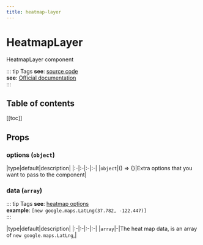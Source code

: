 ```yaml
---
title: heatmap-layer
---
```

# HeatmapLayer
HeatmapLayer component

::: tip Tags
**see**: [source code](/guide/heatmap-layer.html#source-code)<br />**see**: [Official documentation](https://developers.google.com/maps/documentation/javascript/heatmaplayer)<br />
:::

## Table of contents
[[toc]]

## Props

### options (`object`)


|type|default|description|
|:-|:-|:-|:-|
|`object`|() => {}|Extra options that you want to pass to the component|
### data (`array`)
::: tip Tags
**see**: [heatmap options](https://developers.google.com/maps/documentation/javascript/heatmaplayer#add-a-heatmap-layer)<br />**example**: `[new google.maps.LatLng(37.782, -122.447)]`<br />
:::


|type|default|description|
|:-|:-|:-|:-|
|`array`|-|The heat map data, is an array of `new google.maps.LatLng`,|

